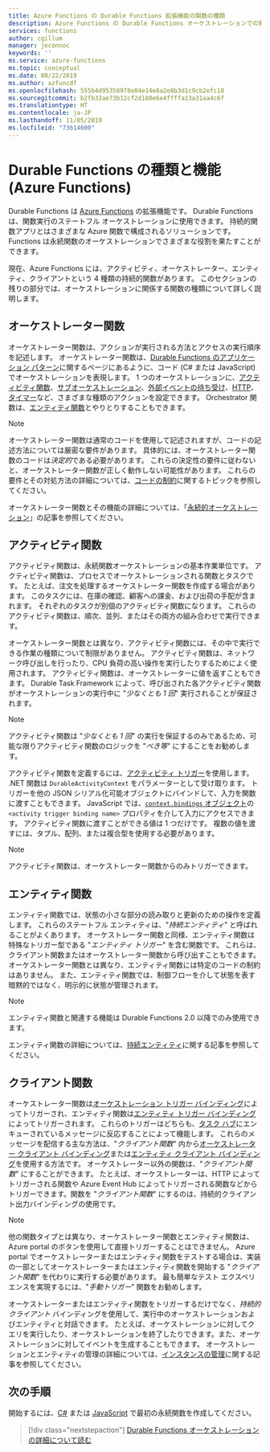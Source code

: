 ```yaml
---
title: Azure Functions の Durable Functions 拡張機能の関数の種類
description: Azure Functions の Durable Functions オーケストレーションでの関数間の情報交換をサポートする、関数とロールの種類について説明します。
services: functions
author: cgillum
manager: jeconnoc
keywords: ''
ms.service: azure-functions
ms.topic: conceptual
ms.date: 08/22/2019
ms.author: azfuncdf
ms.openlocfilehash: 555b4d95358978e84e14e8a2e8b3d1c9cb2efc18
ms.sourcegitcommit: b2fb32ae73b12cf2d180e6e4ffffa13a31aa4c6f
ms.translationtype: HT
ms.contentlocale: ja-JP
ms.lasthandoff: 11/05/2019
ms.locfileid: "73614600"
---
```

# <a name="durable-functions-types-and-features-azure-functions"></a>Durable Functions の種類と機能 (Azure Functions)

Durable Functions は [Azure Functions](../functions-overview.md) の拡張機能です。 Durable Functions は、関数実行のステートフル オーケストレーションに使用できます。 持続的関数アプリとはさまざまな Azure 関数で構成されるソリューションです。 Functions は永続関数のオーケストレーションでさまざまな役割を果たすことができます。 

現在、Azure Functions には、アクティビティ、オーケストレーター、エンティティ、クライアントという 4 種類の持続的関数があります。 このセクションの残りの部分では、オーケストレーションに関係する関数の種類について詳しく説明します。

## <a name="orchestrator-functions"></a>オーケストレーター関数

オーケストレーター関数は、アクションが実行される方法とアクセスの実行順序を記述します。 オーケストレーター関数は、[Durable Functions のアプリケーション パターン](durable-functions-overview.md#application-patterns)に関するページにあるように、コード (C# または JavaScript) でオーケストレーションを表現します。 1 つのオーケストレーションに、[アクティビティ関数](#activity-functions)、[サブオーケストレーション](durable-functions-orchestrations.md#sub-orchestrations)、[外部イベントの待ち受け](durable-functions-orchestrations.md#external-events)、[HTTP](durable-functions-http-features.md)、[タイマー](durable-functions-orchestrations.md#durable-timers)など、さまざまな種類のアクションを設定できます。 Orchestrator 関数は、[エンティティ関数](#entity-functions)とやりとりすることもできます。

> [!NOTE]
> オーケストレーター関数は通常のコードを使用して記述されますが、コードの記述方法については厳密な要件があります。 具体的には、オーケストレーター関数のコードは*決定的*である必要があります。 これらの決定性の要件に従わないと、オーケストレーター関数が正しく動作しない可能性があります。 これらの要件とその対処方法の詳細については、[コードの制約](durable-functions-code-constraints.md)に関するトピックを参照してください。

オーケストレーター関数とその機能の詳細については、「[永続的オーケストレーション](durable-functions-orchestrations.md)」の記事を参照してください。

## <a name="activity-functions"></a>アクティビティ関数

アクティビティ関数は、永続関数オーケストレーションの基本作業単位です。 アクティビティ関数は、プロセスでオーケストレーションされる関数とタスクです。 たとえば、注文を処理するオーケストレーター関数を作成する場合があります。 このタスクには、在庫の確認、顧客への課金、および出荷の手配が含まれます。 それぞれのタスクが別個のアクティビティ関数になります。 これらのアクティビティ関数は、順次、並列、またはその両方の組み合わせで実行できます。

オーケストレーター関数とは異なり、アクティビティ関数には、その中で実行できる作業の種類について制限がありません。 アクティビティ関数は、ネットワーク呼び出しを行ったり、CPU 負荷の高い操作を実行したりするためによく使用されます。 アクティビティ関数は、オーケストレーターに値を返すこともできます。 Durable Task Framework によって、呼び出された各アクティビティ関数がオーケストレーションの実行中に "*少なくとも 1 回*" 実行されることが保証されます。

> [!NOTE]
> アクティビティ関数は "*少なくとも 1 回*" の実行を保証するのみであるため、可能な限りアクティビティ関数のロジックを "*べき等*" にすることをお勧めします。

アクティビティ関数を定義するには、[アクティビティ トリガー](durable-functions-bindings.md#activity-trigger)を使用します。 .NET 関数は `DurableActivityContext` をパラメーターとして受け取ります。 トリガーを他の JSON シリアル化可能オブジェクトにバインドして、入力を関数に渡すこともできます。 JavaScript では、[`context.bindings` オブジェクト](../functions-reference-node.md#bindings)の `<activity trigger binding name>` プロパティを介して入力にアクセスできます。 アクティビティ関数に渡すことができる値は 1 つだけです。 複数の値を渡すには、タプル、配列、または複合型を使用する必要があります。

> [!NOTE]
> アクティビティ関数は、オーケストレーター関数からのみトリガーできます。

## <a name="entity-functions"></a>エンティティ関数

エンティティ関数では、状態の小さな部分の読み取りと更新のための操作を定義します。 これらのステートフル エンティティは、"*持続エンティティ*" と呼ばれることがよくあります。 オーケストレーター関数と同様、エンティティ関数は特殊なトリガー型である "*エンティティ トリガー*" を含む関数です。 これらは、クライアント関数またはオーケストレーター関数から呼び出すこともできます。 オーケストレーター関数とは異なり、エンティティ関数には特定のコードの制約はありません。 また、エンティティ関数では、制御フローを介して状態を表す暗黙的ではなく、明示的に状態が管理されます。

> [!NOTE]
> エンティティ関数と関連する機能は Durable Functions 2.0 以降でのみ使用できます。

エンティティ関数の詳細については、[持続エンティティ](durable-functions-entities.md)に関する記事を参照してください。

## <a name="client-functions"></a>クライアント関数

オーケストレーター関数は[オーケストレーション トリガー バインディング](durable-functions-bindings.md#orchestration-trigger)によってトリガーされ、エンティティ関数は[エンティティ トリガー バインディング](durable-functions-bindings.md#entity-trigger)によってトリガーされます。 これらのトリガーはどちらも、[タスク ハブ](durable-functions-task-hubs.md)にエンキューされているメッセージに反応することによって機能します。 これらのメッセージを配信する主な方法は、"*クライアント関数*" 内から[オーケストレーター クライアント バインディング](durable-functions-bindings.md#orchestration-client)または[エンティティ クライアント バインディング](durable-functions-bindings.md#entity-client)を使用する方法です。 オーケストレーター以外の関数は、"*クライアント関数*" にすることができます。 たとえば、オーケストレーターは、HTTP によってトリガーされる関数や Azure Event Hub によってトリガーされる関数などからトリガーできます。関数を "*クライアント関数*" にするのは、持続的クライアント出力バインディングの使用です。

> [!NOTE]
> 他の関数タイプとは異なり、オーケストレーター関数とエンティティ関数は、Azure portal のボタンを使用して直接トリガーすることはできません。 Azure portal でオーケストレーターまたはエンティティ関数をテストする場合は、実装の一部としてオーケストレーターまたはエンティティ関数を開始する "*クライアント関数*" を代わりに実行する必要があります。 最も簡単なテスト エクスペリエンスを実現するには、"*手動トリガー*" 関数をお勧めします。

オーケストレーターまたはエンティティ関数をトリガーするだけでなく、*持続的クライアント* バインディングを使用して、実行中のオーケストレーションおよびエンティティと対話できます。 たとえば、オーケストレーションに対してクエリを実行したり、オーケストレーションを終了したりできます。また、オーケストレーションに対してイベントを生成することもできます。 オーケストレーションとエンティティの管理の詳細については、[インスタンスの管理](durable-functions-instance-management.md)に関する記事を参照してください。

## <a name="next-steps"></a>次の手順

開始するには、[C#](durable-functions-create-first-csharp.md) または [JavaScript](quickstart-js-vscode.md) で最初の永続関数を作成してください。

> [!div class="nextstepaction"]
> [Durable Functions オーケストレーションの詳細について読む](durable-functions-orchestrations.md)